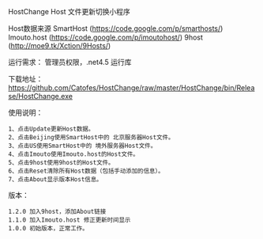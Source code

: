 ﻿HostChange Host 文件更新切换小程序

Host数据来源 
SmartHost (https://code.google.com/p/smarthosts/)
Imouto.host (https://code.google.com/p/imoutohost/)
9host (http://moe9.tk/Xction/9Hosts/)

运行需求： 管理员权限，.net4.5 运行库

下载地址：https://github.com/Catofes/HostChange/raw/master/HostChange/bin/Release/HostChange.exe

使用说明： 

	1、点击Update更新Host数据。
	2、点击Beijing使用SmartHost中的 北京服务器Host文件。
	3、点击US使用SmartHost中的 境外服务器Host文件。
	4、点击Imouto使用Imouto.host的Host文件。
	5、点击9host使用9host的Host文件。
	6、点击Reset清除所有Host数据（包括手动添加的信息）。
	7、点击About显示版本Host信息。

版本：

	1.2.0 加入9host，添加About链接
	1.1.0 加入Imouto.host 修正更新时间显示
	1.0.0 初始版本，正常工作。